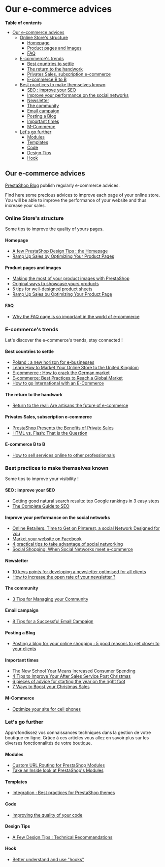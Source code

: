 # Our e-commerce advices

**Table of contents**

* [Our e-commerce advices](our-e-commerce-advices.md#Oure-commerceadvices-Oure-commerceadvices)
  * [Online Store's structure](our-e-commerce-advices.md#online-stores-structure)
    * [Homepage](our-e-commerce-advices.md#Oure-commerceadvices-Homepage)
    * [Product pages and images](our-e-commerce-advices.md#Oure-commerceadvices-Productpagesandimages)
    * [FAQ](our-e-commerce-advices.md#Oure-commerceadvices-FAQ)
  * [E-commerce's trends](our-e-commerce-advices.md#e-commerces-trends)
    * [Best countries to settle](our-e-commerce-advices.md#Oure-commerceadvices-Bestcountriestosettle)
    * [The return to the handwork](our-e-commerce-advices.md#Oure-commerceadvices-Thereturntothehandwork)
    * [Privates Sales, subscription e-commerce](our-e-commerce-advices.md#Oure-commerceadvices-PrivatesSales,subscriptione-commerce)
    * [E-commerce B to B](our-e-commerce-advices.md#Oure-commerceadvices-E-commerceBtoB)
  * [Best practices to make themselves known](our-e-commerce-advices.md#Oure-commerceadvices-Bestpracticestomakethemselvesknown)
    * [SEO : improve your SEO](our-e-commerce-advices.md#Oure-commerceadvices-SEO:improveyourSEO)
    * [Improve your performance on the social networks](our-e-commerce-advices.md#Oure-commerceadvices-Improveyourperformanceonthesocialnetworks)
    * [Newsletter](our-e-commerce-advices.md#Oure-commerceadvices-Newsletter)
    * [The community](our-e-commerce-advices.md#Oure-commerceadvices-Thecommunity)
    * [Email campaign](our-e-commerce-advices.md#Oure-commerceadvices-Emailcampaign)
    * [Posting a Blog](our-e-commerce-advices.md#Oure-commerceadvices-PostingaBlog)
    * [Important times](our-e-commerce-advices.md#Oure-commerceadvices-Importanttimes)
    * [M-Commerce](our-e-commerce-advices.md#Oure-commerceadvices-M-Commerce)
  * [Let's go further](our-e-commerce-advices.md#lets-go-further)
    * [Modules](our-e-commerce-advices.md#Oure-commerceadvices-Modules)
    * [Templates](our-e-commerce-advices.md#Oure-commerceadvices-Templates)
    * [Code](our-e-commerce-advices.md#Oure-commerceadvices-Code)
    * [Design Tips](our-e-commerce-advices.md#Oure-commerceadvices-DesignTips)
    * [Hook](our-e-commerce-advices.md#Oure-commerceadvices-Hook)

## Our e-commerce advices <a href="#oure-commerceadvices-oure-commerceadvices" id="oure-commerceadvices-oure-commerceadvices"></a>

[PrestaShop Blog](http://www.prestashop.com/blog/en/) publish regularly e-commerce advices.

Find here some precious advices to improve each page of your online store. You will be able to improve the performance of your website and thus increase your sales.

### Online Store's structure

Some tips to improve the quality of yours pages.

#### Homepage <a href="#oure-commerceadvices-homepage" id="oure-commerceadvices-homepage"></a>

* [A few PrestaShop Design Tips : the Homepage](http://www.prestashop.com/blog/en/a-design-tips-home-page/)
* [Ramp Up Sales by Optimizing Your Product Pages](http://www.prestashop.com/blog/en/ramp-sales-optimising-product-pages/)

#### Product pages and images <a href="#oure-commerceadvices-productpagesandimages" id="oure-commerceadvices-productpagesandimages"></a>

* [Making the most of your product images with PrestaShop](http://www.prestashop.com/blog/fr/decuplez-vos-ventes-en-optimisant-vos-pages-produits/#more-10455)
* [Original ways to showcase yours products](http://www.prestashop.com/blog/en/2011/10/)\
  &#x20;
* [5 tips for well-designed product sheets ](http://www.prestashop.com/blog/en/5\_tips\_for\_well\_designed\_product\_sheets/)
* [Ramp Up Sales bu Optimizing Your Product Page](http://www.prestashop.com/blog/en/ramp-sales-optimising-product-pages/)

#### FAQ <a href="#oure-commerceadvices-faq" id="oure-commerceadvices-faq"></a>

* [Why the FAQ page is so important in the world of e-commerce](http://www.prestashop.com/blog/en/what-makes-good-faq-page/)

### &#x20;E-commerce's trends

Let's discover the e-commerce's trends, stay connected !&#x20;

#### Best countries to settle <a href="#oure-commerceadvices-bestcountriestosettle" id="oure-commerceadvices-bestcountriestosettle"></a>

* [Poland : a new horizon for e-businesses](http://www.prestashop.com/blog/en/poland-new-horizon-e-businesses/)
* [Learn How to Market Your Online Store to the United Kingdom](http://www.prestashop.com/blog/en/the-uk-europes-1-e-commerce-market/)
* [E-commerce : How to crack the German market](http://www.prestashop.com/blog/en/e-commerce-how-crack-german-market/)
* [E-commerce: Best Practices to Reach a Global Market ](http://www.prestashop.com/blog/en/e-commerce-best-practices-reach-global-market/)
* [How to go International with an E-Commerce](http://www.prestashop.com/blog/en/how-to-go-international-with-an-e-commerce-website/)

#### The return to the handwork <a href="#oure-commerceadvices-thereturntothehandwork" id="oure-commerceadvices-thereturntothehandwork"></a>

* [Return to the real: Are artisans the future of e-commerce](http://www.prestashop.com/blog/en/return-real-are-artisans-future-e-commerce/)

#### Privates Sales, subscription e-commerce <a href="#oure-commerceadvices-privatessales-subscriptione-commerce" id="oure-commerceadvices-privatessales-subscriptione-commerce"></a>

* [PrestaShop Presents the Benefits of Private Sales](http://www.prestashop.com/blog/en/ventes-privees-private-sales/)
* [HTML vs. Flash: That is the Question](http://www.prestashop.com/blog/en/html-vs-flash-the-comparison/)

#### E-commerce B to B <a href="#oure-commerceadvices-e-commercebtob" id="oure-commerceadvices-e-commercebtob"></a>

* [How to sell services online to other professionnals](http://www.prestashop.com/blog/en/how-to-sell-services-online-to-other-professionals/)

### Best practices to make themselves known <a href="#oure-commerceadvices-bestpracticestomakethemselvesknown" id="oure-commerceadvices-bestpracticestomakethemselvesknown"></a>

Some tips to improve your visibility !&#x20;

#### SEO : improve your SEO <a href="#oure-commerceadvices-seo-improveyourseo" id="oure-commerceadvices-seo-improveyourseo"></a>

* [Getting good natural search results: top Google rankings in 3 easy steps](http://www.prestashop.com/blog/en/getting-good-natural-search-results-top-google-rankings-3-easy-steps/)
* [The Complete Guide to SEO](http://www.prestashop.com/en/white-paper-seo)

#### Improve your performance on the social networks <a href="#oure-commerceadvices-improveyourperformanceonthesocialnetworks" id="oure-commerceadvices-improveyourperformanceonthesocialnetworks"></a>

* [Online Retailers, Time to Get on Pinterest, a social Network Designed for you](http://www.prestashop.com/blog/en/online-retailers-time-to-get-on-pinterest-a-social-network-designed-for-you/)
* [Market your website on Facebook](http://www.prestashop.com/blog/en/market-your-website-on-facebook/)
* [4 practical tips to take advantage of social networking](http://www.prestashop.com/blog/en/4\_practical\_tips\_to\_take\_advantage\_of\_social\_networking/)
* [Social Shopping: When Social Networks meet e-commerce](http://www.prestashop.com/blog/en/2011/07/)

#### Newsletter <a href="#oure-commerceadvices-newsletter" id="oure-commerceadvices-newsletter"></a>

* [10 keys points for developing a newsletter optimised for all clients](http://www.prestashop.com/blog/en/10\_key\_points\_for\_developing\_a\_newsletter\_optimised\_for\_all\_clients/)
* &#x20;[How to increase the open rate of your newsletter ?](http://www.prestashop.com/blog/en/how-to-increase-the-open-rate-of-your-newsletter/)

#### The community <a href="#oure-commerceadvices-thecommunity" id="oure-commerceadvices-thecommunity"></a>

* [3 Tips for Managing your Community](http://www.prestashop.com/blog/en/3-tips-for-managing-your-community/)

#### Email campaign <a href="#oure-commerceadvices-emailcampaign" id="oure-commerceadvices-emailcampaign"></a>

* [8 Tips for a Successful Email Campaign](http://www.prestashop.com/blog/en/8-tips-for-a-successful-email-campaign/)

#### Posting a Blog <a href="#oure-commerceadvices-postingablog" id="oure-commerceadvices-postingablog"></a>

* [Posting a blog for your online shopping : 5 good reasons to get closer to your clients](http://www.prestashop.com/blog/en/posting\_a\_blog\_for\_your\_online\_shop\_5\_good\_reasons\_to\_get\_closer\_to\_your\_cl/)

#### Important times <a href="#oure-commerceadvices-importanttimes" id="oure-commerceadvices-importanttimes"></a>

* [The New School Year Means Increased Consumer Spending](http://www.prestashop.com/blog/en/getting-ready-go-back-school-internet/)
* &#x20;[4 Tips to Improve Your After Sales Service Post Christmas](http://www.prestashop.com/blog/en/4-tips-to-improve-your-after-sales-service-post-christmas/)
* [6 pieces of advice for starting the year on the right foot](http://www.prestashop.com/blog/en/6-pieces-of-advice-for-starting-the-year-on-the-right-foot/)
* [7 Ways to Boost your Christmas Sales](http://www.prestashop.com/blog/en/7\_ways\_to\_boost\_your\_christmas\_sales/)

#### &#x20;M-Commerce <a href="#oure-commerceadvices-m-commerce" id="oure-commerceadvices-m-commerce"></a>

* [Optimize your site for cell phones](http://www.prestashop.com/blog/en/optimize-your-site-for-cell-phones/)

### Let's go further

Approfondissez vos connaissances techniques dans la gestion de votre boutique en ligne. Grâce à ces articles vous allez en savoir plus sur les diverses fonctionnalités de votre boutique.

#### Modules <a href="#oure-commerceadvices-modules" id="oure-commerceadvices-modules"></a>

* [Custom URL Routing for PrestaShop Modules](http://www.prestashop.com/blog/en/2013/01/)
* [Take an Inside look at PrestaShop's Modules](http://www.prestashop.com/blog/en/take-inside-look-prestashops-modules/)

#### Templates <a href="#oure-commerceadvices-templates" id="oure-commerceadvices-templates"></a>

* [Integration : Best practices for PrestaShop themes](http://www.prestashop.com/blog/en/integration\_best\_practices\_for\_prestashop\_themes/)

#### &#x20;Code <a href="#oure-commerceadvices-code" id="oure-commerceadvices-code"></a>

* [Improving the quality of your code](http://www.prestashop.com/blog/en/improving-quality-code/)

#### &#x20;Design Tips <a href="#oure-commerceadvices-designtips" id="oure-commerceadvices-designtips"></a>

* [A Few Design Tips : Technical Recommandations](http://www.prestashop.com/blog/en/a-design-tips-technical-recommendations/)

#### Hook <a href="#oure-commerceadvices-hook" id="oure-commerceadvices-hook"></a>

* [Better understand and use "hooks"](http://www.prestashop.com/blog/en/better\_understand\_and\_use\_hooks\_by\_julien\_breux/)
